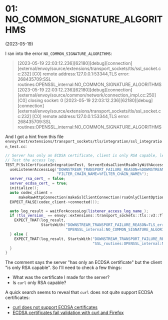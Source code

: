 # 01: NO_COMMON_SIGNATURE_ALGORITHMS

(2023-05-19)

I ran into the error `NO_COMMON_SIGNATURE_ALGORITHMS`:

> [2023-05-19 22:03:12.236][62180][debug][connection] [external/envoy/source/extensions/transport_sockets/tls/ssl_socket.cc:232] [C0] remote address:127.0.0.1:53344,TLS error: 268435709:SSL routines:OPENSSL_internal:NO_COMMON_SIGNATURE_ALGORITHMS
> [2023-05-19 22:03:12.236][62180][debug][connection] [external/envoy/source/common/network/connection_impl.cc:250] [C0] closing socket: 0
> [2023-05-19 22:03:12.236][62180][debug][connection] [external/envoy/source/extensions/transport_sockets/tls/ssl_socket.cc:232] [C0] remote address:127.0.0.1:53344,TLS error: 268435709:SSL routines:OPENSSL_internal:NO_COMMON_SIGNATURE_ALGORITHMS

And I got a hint from this file `envoy/test/extensions/transport_sockets/tls/integration/ssl_integration_test.cc`:

```cpp
// Server has only an ECDSA certificate, client is only RSA capable, leads to a connection fail.
// Test the access log.
TEST_P(SslCertficateIntegrationTest, ServerEcdsaClientRsaOnlyWithAccessLog) {
  useListenerAccessLog("DOWNSTREAM_TRANSPORT_FAILURE_REASON=%DOWNSTREAM_TRANSPORT_FAILURE_REASON% "
                       "FILTER_CHAIN_NAME=%FILTER_CHAIN_NAME%");
  server_rsa_cert_ = false;
  server_ecdsa_cert_ = true;
  initialize();
  auto codec_client =
      makeRawHttpConnection(makeSslClientConnection(rsaOnlyClientOptions()), absl::nullopt);
  EXPECT_FALSE(codec_client->connected());

  auto log_result = waitForAccessLog(listener_access_log_name_);
  if (tls_version_ == envoy::extensions::transport_sockets::tls::v3::TlsParameters::TLSv1_3) {
    EXPECT_THAT(log_result,
                StartsWith("DOWNSTREAM_TRANSPORT_FAILURE_REASON=TLS_error:_268435709:SSL_routines:"
                           "OPENSSL_internal:NO_COMMON_SIGNATURE_ALGORITHMS"));
  } else {
    EXPECT_THAT(log_result, StartsWith("DOWNSTREAM_TRANSPORT_FAILURE_REASON=TLS_error:_268435640:"
                                       "SSL_routines:OPENSSL_internal:NO_SHARED_CIPHER"));
  }
}
```

The comment says the server "has only an ECDSA certificate" but the client "is only RSA capable". So I'll need to check a few things:
- What was the certificate I made for the server?
- Is `curl` only RSA capable?

A quick search seems to reveal that `curl` does not quite support ECDSA certificates:
- [curl does not support ECDSA certificates](https://bugzilla.redhat.com/show_bug.cgi?id=1058776)
- [ECDSA certificates fail validation with curl and Firefox](https://serverfault.com/q/932983)